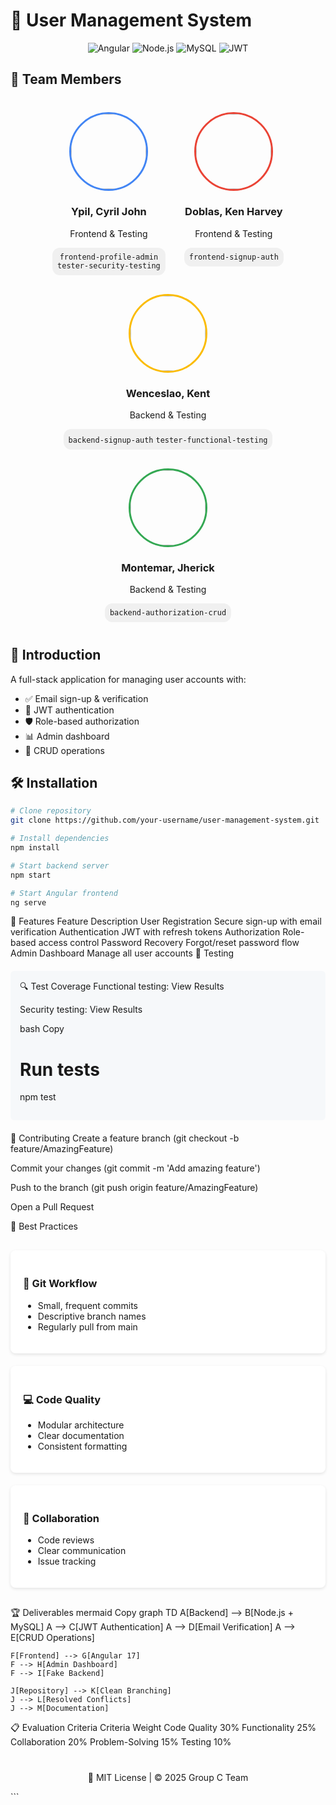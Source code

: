 # 🚀 User Management System

<div align="center">
  <img src="https://img.shields.io/badge/Angular-DD0031?style=for-the-badge&logo=angular&logoColor=white" alt="Angular">
  <img src="https://img.shields.io/badge/Node.js-339933?style=for-the-badge&logo=nodedotjs&logoColor=white" alt="Node.js">
  <img src="https://img.shields.io/badge/MySQL-005C84?style=for-the-badge&logo=mysql&logoColor=white" alt="MySQL">
  <img src="https://img.shields.io/badge/JWT-000000?style=for-the-badge&logo=JSON%20web%20tokens&logoColor=white" alt="JWT">
</div>

## 👥 Team Members

<div align="center" style="display: flex; justify-content: center; flex-wrap: wrap; gap: 30px; margin: 40px 0;">

<div align="center">
  <img src="https://api.dicebear.com/8.x/bottts/svg?seed=Shark" width="120" style="border-radius: 50%; border: 3px solid #4285F4;">
  <h3>Ypil, Cyril John</h3>
  <p>Frontend & Testing</p>
  <div style="background: #f0f0f0; padding: 8px; border-radius: 12px; margin-top: 8px;">
    <code>frontend-profile-admin</code><br>
    <code>tester-security-testing</code>
  </div>
</div>

<div align="center">
  <img src="https://api.dicebear.com/8.x/bottts/svg?seed=Penguin" width="120" style="border-radius: 50%; border: 3px solid #EA4335;">
  <h3>Doblas, Ken Harvey</h3>
  <p>Frontend & Testing</p>
  <div style="background: #f0f0f0; padding: 8px; border-radius: 12px; margin-top: 8px;">
    <code>frontend-signup-auth</code>
  </div>
</div>

<div align="center">
  <img src="https://api.dicebear.com/8.x/bottts/svg?seed=Rabbit" width="120" style="border-radius: 50%; border: 3px solid #FBBC05;">
  <h3>Wenceslao, Kent</h3>
  <p>Backend & Testing</p>
  <div style="background: #f0f0f0; padding: 8px; border-radius: 12px; margin-top: 8px;">
    <code>backend-signup-auth</code>
    <code>tester-functional-testing</code><br>
  </div>
</div>

<div align="center">
  <img src="https://api.dicebear.com/8.x/bottts/svg?seed=Bear" width="120" style="border-radius: 50%; border: 3px solid #34A853;">
  <h3>Montemar, Jherick</h3>
  <p>Backend & Testing</p>
  <div style="background: #f0f0f0; padding: 8px; border-radius: 12px; margin-top: 8px;">
    <code>backend-authorization-crud</code>
  </div>
</div>

</div>

## 📌 Introduction

A full-stack application for managing user accounts with:

- ✅ Email sign-up & verification
- 🔐 JWT authentication
- 🛡️ Role-based authorization
- 📊 Admin dashboard
- 🔄 CRUD operations

## 🛠️ Installation

```bash
# Clone repository
git clone https://github.com/your-username/user-management-system.git

# Install dependencies
npm install

# Start backend server
npm start

# Start Angular frontend
ng serve
```
🎯 Features
Feature	Description
User Registration	Secure sign-up with email verification
Authentication	JWT with refresh tokens
Authorization	Role-based access control
Password Recovery	Forgot/reset password flow
Admin Dashboard	Manage all user accounts
🧪 Testing
<div style="background: #f6f8fa; padding: 15px; border-radius: 6px; margin: 20px 0;">
🔍 Test Coverage
Functional testing: View Results

Security testing: View Results

bash
Copy
# Run tests
npm test
</div>
🤝 Contributing
Create a feature branch (git checkout -b feature/AmazingFeature)

Commit your changes (git commit -m 'Add amazing feature')

Push to the branch (git push origin feature/AmazingFeature)

Open a Pull Request

📜 Best Practices
<div style="display: grid; grid-template-columns: repeat(auto-fit, minmax(300px, 1fr)); gap: 20px; margin: 30px 0;"><div style="background: white; padding: 20px; border-radius: 8px; box-shadow: 0 2px 5px rgba(0,0,0,0.1);"> <h3>🔀 Git Workflow</h3> <ul> <li>Small, frequent commits</li> <li>Descriptive branch names</li> <li>Regularly pull from main</li> </ul> </div><div style="background: white; padding: 20px; border-radius: 8px; box-shadow: 0 2px 5px rgba(0,0,0,0.1);"> <h3>💻 Code Quality</h3> <ul> <li>Modular architecture</li> <li>Clear documentation</li> <li>Consistent formatting</li> </ul> </div><div style="background: white; padding: 20px; border-radius: 8px; box-shadow: 0 2px 5px rgba(0,0,0,0.1);"> <h3>👥 Collaboration</h3> <ul> <li>Code reviews</li> <li>Clear communication</li> <li>Issue tracking</li> </ul> </div></div>
🏆 Deliverables
mermaid
Copy
graph TD
    A[Backend] --> B[Node.js + MySQL]
    A --> C[JWT Authentication]
    A --> D[Email Verification]
    A --> E[CRUD Operations]
    
    F[Frontend] --> G[Angular 17]
    F --> H[Admin Dashboard]
    F --> I[Fake Backend]
    
    J[Repository] --> K[Clean Branching]
    J --> L[Resolved Conflicts]
    J --> M[Documentation]
📋 Evaluation Criteria
Criteria	Weight
Code Quality	30%
Functionality	25%
Collaboration	20%
Problem-Solving	15%
Testing	10%
<div align="center" style="margin-top: 40px;"> <p>📄 MIT License | © 2025 Group C Team</p> </div> ```
